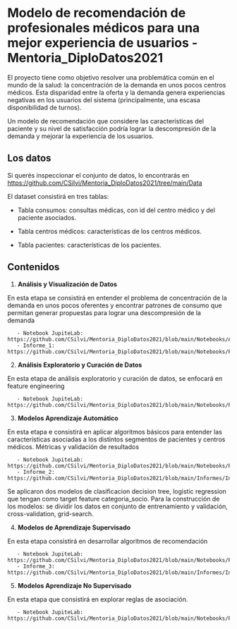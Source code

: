 # Modelo de recomendación de profesionales médicos para una mejor experiencia de usuarios - Mentoria_DiploDatos2021
El proyecto tiene como objetivo resolver una problemática común en el mundo de la salud: la concentración de la demanda en unos pocos centros médicos. Esta disparidad entre la oferta y la demanda genera experiencias negativas en los usuarios del sistema (principalmente, una escasa disponibilidad de turnos).

Un modelo de recomendación que considere las características del paciente y su nivel de satisfacción podría lograr la descompresión de la demanda y mejorar la experiencia de los usuarios.


## Los datos
Si querés inspeccionar el conjunto de datos, lo encontrarás en https://github.com/CSilvi/Mentoria_DiploDatos2021/tree/main/Data

El dataset consistirá en tres tablas:

- Tabla consumos: consultas médicas, con id del centro médico y del paciente asociados.

- Tabla centros médicos: características de los centros médicos.

- Tabla pacientes: características de los pacientes.


## Contenidos

1. **Análisis y Visualización de Datos**

En esta etapa se consistirá en entender el problema de concentración de la demanda en unos pocos oferentes y
encontrar patrones de consumo que permitan generar propuestas para lograr una descompresión de la demanda
       
       - Notebook JupiteLab: https://github.com/CSilvi/Mentoria_DiploDatos2021/blob/main/Notebooks/An%C3%A1lisis_oferta_demanda.ipynb
       - Informe_1: https://github.com/CSilvi/Mentoria_DiploDatos2021/blob/main/Notebooks/Practico_1.ipynb
       
       
2. **Análisis Exploratorio y Curación de Datos**

En esta etapa de análisis exploratorio y curación de datos, se enfocará en feature engineering

       - Notebook JupiteLab: https://github.com/CSilvi/Mentoria_DiploDatos2021/blob/main/Notebooks/Pr%C3%A1ctico_2.ipynb
     

3. **Modelos Aprendizaje Automático**

En esta etapa e consistirá en aplicar algoritmos básicos para entender 
las características asociadas a los distintos segmentos de pacientes y centros médicos. Métricas y validación de resultados

       - Notebook JupiteLab: https://github.com/CSilvi/Mentoria_DiploDatos2021/blob/main/Notebooks/Pr%C3%A1ctico%203.ipynb
       - Informe_2: https://github.com/CSilvi/Mentoria_DiploDatos2021/blob/main/Informes/Informe_2_Exploracion_modelos_ML.docx

Se aplicaron dos modelos de clasificacion decision tree, logistic regression que tengan como target feature categoria_socio.
Para la construcción de los modelos: se dividir los datos en conjunto de entrenamiento y validación, cross-validation, grid-search.

4. **Modelos de Aprendizaje Supervisado**

En esta etapa consistirá en desarrollar algoritmos de recomendación

       - Notebook JupiteLab: https://github.com/CSilvi/Mentoria_DiploDatos2021/blob/main/Notebooks/Practico_4.ipynb
       - Informe_3: https://github.com/CSilvi/Mentoria_DiploDatos2021/blob/main/Informes/Informe_3_Modelo_de_Recomendacion.docx

5. **Modelos Aprendizaje No Supervisado**

En esta etapa que consistirá en explorar reglas de asociación.

       - Notebook JupiteLab: https://github.com/CSilvi/Mentoria_DiploDatos2021/blob/main/Notebooks/Practico_5.ipynb
       










